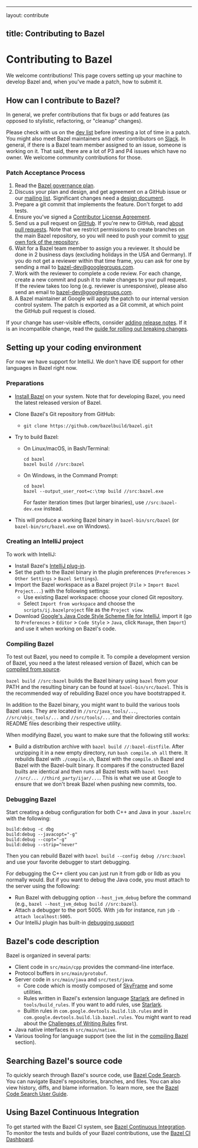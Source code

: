 --------------------------------------------------------------------------------

layout: contribute

## title: Contributing to Bazel

# Contributing to Bazel

<p class="lead">We welcome contributions! This page covers setting up your
machine to develop Bazel and, when you've made a patch, how to submit it.</p>

## How can I contribute to Bazel?

In general, we prefer contributions that fix bugs or add features (as opposed to
stylistic, refactoring, or "cleanup" changes).

Please check with us on the
[dev list](https://groups.google.com/forum/#!forum/bazel-dev) before investing a
lot of time in a patch. You might also meet Bazel maintainers and other
contributors on [Slack](https://slack.bazel.build). In general, if there is a
Bazel team member assigned to an issue, someone is working on it. That said,
there are a lot of P3 and P4 issues which have no owner. We welcome community
contributions for those.

### Patch Acceptance Process

1.  Read the [Bazel governance plan](governance.html).
1.  Discuss your plan and design, and get agreement on a GitHub issue or our
    [mailing list](https://groups.google.com/forum/#!forum/bazel-dev).
    Significant changes need a [design document](designs/index.html).
1.  Prepare a git commit that implements the feature. Don't forget to add tests.
1.  Ensure you've signed a
    [Contributor License Agreement](https://cla.developers.google.com).
1.  Send us a pull request on
    [GitHub](https://github.com/bazelbuild/bazel/pulls). If you're new to
    GitHub, read
    [about pull requests](https://help.github.com/articles/about-pull-requests/).
    Note that we restrict permissions to create branches on the main Bazel
    repository, so you will need to push your commit to
    [your own fork of the repository](https://help.github.com/articles/working-with-forks/).
1.  Wait for a Bazel team member to assign you a reviewer. It should be done in
    2 business days (excluding holidays in the USA and Germany). If you do not
    get a reviewer within that time frame, you can ask for one by sending a mail
    to [bazel-dev@googlegroups.com](mailto:bazel-dev@googlegroups.com).
1.  Work with the reviewer to complete a code review. For each change, create a
    new commit and push it to make changes to your pull request. If the review
    takes too long (e.g. reviewer is unresponsive), please also send an email to
    [bazel-dev@googlegroups.com](mailto:bazel-dev@googlegroups.com).
1.  A Bazel maintainer at Google will apply the patch to our internal version
    control system. The patch is exported as a Git commit, at which point the
    GitHub pull request is closed.

If your change has user-visible effects, consider
[adding release notes](release-notes.html). If it is an incompatible change,
read the [guide for rolling out breaking changes](breaking-changes-guide.html).

## Setting up your coding environment

For now we have support for IntelliJ. We don't have IDE support for other
languages in Bazel right now.

### Preparations

*   [Install Bazel](https://bazel.build/versions/master/docs/install.html) on
    your system. Note that for developing Bazel, you need the latest released
    version of Bazel.
*   Clone Bazel's Git repository from GitHub:
    *   `git clone https://github.com/bazelbuild/bazel.git`
*   Try to build Bazel:

    *   On Linux/macOS, in Bash/Terminal:

        ```
        cd bazel
        bazel build //src:bazel
        ```

    *   On Windows, in the Command Prompt:

        ```
        cd bazel
        bazel --output_user_root=c:\tmp build //src:bazel.exe
        ```

        For faster iteration times (but larger binaries), use
        `//src:bazel-dev.exe` instead.

*   This will produce a working Bazel binary in `bazel-bin/src/bazel` (or
    `bazel-bin/src/bazel.exe` on Windows).

### Creating an IntelliJ project

To work with IntelliJ:

*   Install Bazel's [IntelliJ plug-in](https://ij.bazel.build).
*   Set the path to the Bazel binary in the plugin preferences (`Preferences` >
    `Other Settings` > `Bazel Settings`).
*   Import the Bazel workspace as a Bazel project (`File` > `Import Bazel
    Project...`) with the following settings:
    *   Use existing Bazel workspace: choose your cloned Git repository.
    *   Select `Import from workspace` and choose the `scripts/ij.bazelproject`
        file as the `Project view`.
*   Download
    [Google's Java Code Style Scheme file for IntelliJ](https://github.com/google/styleguide/blob/gh-pages/intellij-java-google-style.xml),
    import it (go to `Preferences` > `Editor` > `Code Style` > `Java`, click
    `Manage`, then `Import`) and use it when working on Bazel's code.

<a name="compile-bazel"></a>

### Compiling Bazel

To test out Bazel, you need to compile it. To compile a development version of
Bazel, you need a the latest released version of Bazel, which can be
[compiled from source](/versions/master/docs/install-compile-source.html).

`bazel build //src:bazel` builds the Bazel binary using `bazel` from your PATH
and the resulting binary can be found at `bazel-bin/src/bazel`. This is the
recommended way of rebuilding Bazel once you have bootstrapped it.

In addition to the Bazel binary, you might want to build the various tools Bazel
uses. They are located in `//src/java_tools/...`, `//src/objc_tools/...` and
`//src/tools/...` and their directories contain README files describing their
respective utility.

When modifying Bazel, you want to make sure that the following still works:

*   Build a distribution archive with `bazel build //:bazel-distfile`. After
    unzipping it in a new empty directory, run `bash compile.sh all` there. It
    rebuilds Bazel with `./compile.sh`, Bazel with the `compile.sh` Bazel and
    Bazel with the Bazel-built binary. It compares if the constructed Bazel
    builts are identical and then runs all Bazel tests with `bazel test
    //src/... //third_party/ijar/...`. This is what we use at Google to ensure
    that we don't break Bazel when pushing new commits, too.

### Debugging Bazel

Start creating a debug configuration for both C++ and Java in your `.bazelrc`
with the following:

```
build:debug -c dbg
build:debug --javacopt="-g"
build:debug --copt="-g"
build:debug --strip="never"
```

Then you can rebuild Bazel with `bazel build --config debug //src:bazel` and use
your favorite debugger to start debugging.

For debugging the C++ client you can just run it from gdb or lldb as you
normally would. But if you want to debug the Java code, you must attach to the
server using the following:

*   Run Bazel with debugging option `--host_jvm_debug` before the command (e.g.,
    `bazel --host_jvm_debug build //src:bazel`).
*   Attach a debugger to the port 5005. With `jdb` for instance, run `jdb
    -attach localhost:5005`.
*   Our IntelliJ plugin has built-in
    [debugging support](https://ij.bazel.build/docs/run-configurations.html)

## Bazel's code description

Bazel is organized in several parts:

*   Client code in `src/main/cpp` provides the command-line interface.
*   Protocol buffers in `src/main/protobuf`.
*   Server code in `src/main/java` and `src/test/java`.
    *   Core code which is mostly composed of [SkyFrame](designs/skyframe.html)
        and some utilities.
    *   Rules written in Bazel's extension language
        [Starlark](docs/skylark/index.html) are defined in `tools/build_rules`.
        If you want to add rules, use [Starlark](docs/skylark/index.html).
    *   Builtin rules in `com.google.devtools.build.lib.rules` and in
        `com.google.devtools.build.lib.bazel.rules`. You might want to read
        about the [Challenges of Writing Rules](docs/rule-challenges.html)
        first.
*   Java native interfaces in `src/main/native`.
*   Various tooling for language support (see the list in the
    [compiling Bazel](#compile-bazel) section).

## Searching Bazel's source code

To quickly search through Bazel's source code, use
[Bazel Code Search](https://source.bazel.build/). You can navigate Bazel's
repositories, branches, and files. You can also view history, diffs, and blame
information. To learn more, see the
[Bazel Code Search User Guide](https://www.bazel.build/browse-and-search-user-guide.html).

## Using Bazel Continuous Integration

To get started with the Bazel CI system, see
[Bazel Continuous Integration](https://github.com/bazelbuild/continuous-integration/blob/master/buildkite/README.md).
To monitor the tests and builds of your Bazel contributions, use the
[Bazel CI Dashboard](https://ci.bazel.build/).
